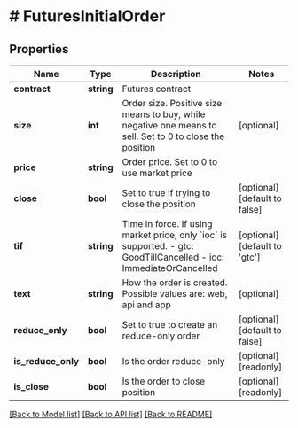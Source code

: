 # # FuturesInitialOrder

## Properties

Name | Type | Description | Notes
------------ | ------------- | ------------- | -------------
**contract** | **string** | Futures contract | 
**size** | **int** | Order size. Positive size means to buy, while negative one means to sell. Set to 0 to close the position | [optional] 
**price** | **string** | Order price. Set to 0 to use market price | 
**close** | **bool** | Set to true if trying to close the position | [optional] [default to false]
**tif** | **string** | Time in force. If using market price, only &#x60;ioc&#x60; is supported.  - gtc: GoodTillCancelled - ioc: ImmediateOrCancelled | [optional] [default to 'gtc']
**text** | **string** | How the order is created. Possible values are: web, api and app | [optional] 
**reduce_only** | **bool** | Set to true to create an reduce-only order | [optional] [default to false]
**is_reduce_only** | **bool** | Is the order reduce-only | [optional] [readonly] 
**is_close** | **bool** | Is the order to close position | [optional] [readonly] 

[[Back to Model list]](../../README.md#documentation-for-models) [[Back to API list]](../../README.md#documentation-for-api-endpoints) [[Back to README]](../../README.md)
